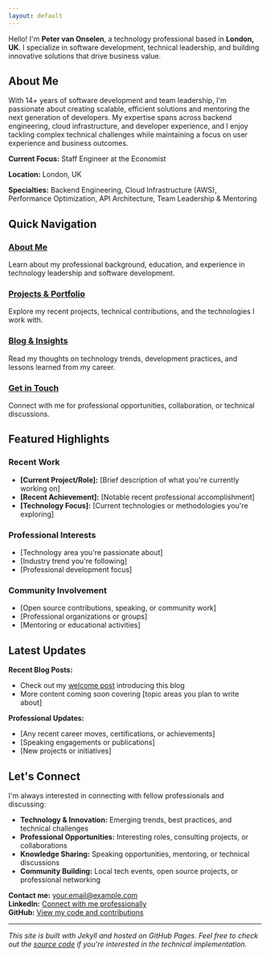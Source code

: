```yaml
---
layout: default
---
```


Hello! I'm **Peter van Onselen**, a technology professional based in **London, UK**. I specialize in software development, technical leadership, and building innovative solutions that drive business value.

## About Me

With 14+ years of software development and team leadership, I'm passionate about creating scalable, efficient solutions and mentoring the next generation of developers. My expertise spans across backend engineering, cloud infrastructure, and developer experience, and I enjoy tackling complex technical challenges while maintaining a focus on user experience and business outcomes.

**Current Focus:** Staff Engineer at the Economist 

**Location:** London, UK  

**Specialties:** Backend Engineering, Cloud Infrastructure (AWS), Performance Optimization, API Architecture, Team Leadership & Mentoring

## Quick Navigation

<div class="projects-grid">
  <div class="project-item">
    <h3><a href="/about/">About Me</a></h3>
    <p>Learn about my professional background, education, and experience in technology leadership and software development.</p>
  </div>
  
  <div class="project-item">
    <h3><a href="/projects/">Projects & Portfolio</a></h3>
    <p>Explore my recent projects, technical contributions, and the technologies I work with.</p>
  </div>
  
  <div class="project-item">
    <h3><a href="/blog/">Blog & Insights</a></h3>
    <p>Read my thoughts on technology trends, development practices, and lessons learned from my career.</p>
  </div>
  
  <div class="project-item">
    <h3><a href="/contact/">Get in Touch</a></h3>
    <p>Connect with me for professional opportunities, collaboration, or technical discussions.</p>
  </div>
</div>

## Featured Highlights

### Recent Work
- **[Current Project/Role]:** [Brief description of what you're currently working on]
- **[Recent Achievement]:** [Notable recent professional accomplishment]
- **[Technology Focus]:** [Current technologies or methodologies you're exploring]

### Professional Interests
- [Technology area you're passionate about]
- [Industry trend you're following]
- [Professional development focus]

### Community Involvement
- [Open source contributions, speaking, or community work]
- [Professional organizations or groups]
- [Mentoring or educational activities]

## Latest Updates

**Recent Blog Posts:**
- Check out my [welcome post](/2025/08/01/welcome/) introducing this blog
- More content coming soon covering [topic areas you plan to write about]

**Professional Updates:**
- [Any recent career moves, certifications, or achievements]
- [Speaking engagements or publications]
- [New projects or initiatives]

## Let's Connect

I'm always interested in connecting with fellow professionals and discussing:

- **Technology & Innovation:** Emerging trends, best practices, and technical challenges
- **Professional Opportunities:** Interesting roles, consulting projects, or collaborations
- **Knowledge Sharing:** Speaking opportunities, mentoring, or technical discussions
- **Community Building:** Local tech events, open source projects, or professional networking

**Contact me:** [your.email@example.com](mailto:your.email@example.com)  
**LinkedIn:** [Connect with me professionally](https://linkedin.com/in/peter-van-onselen-a46b1b2b)  
**GitHub:** [View my code and contributions](https://github.com/vanonselenp)

---

*This site is built with Jekyll and hosted on GitHub Pages. Feel free to check out the [source code](https://github.com/vanonselenp/vanonselenp.github.io) if you're interested in the technical implementation.*
